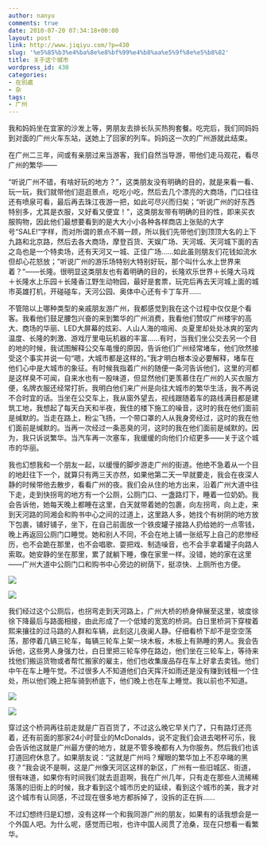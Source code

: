 ```yaml
---
author: nanyu
comments: true
date: 2010-07-20 07:34:18+00:00
layout: post
link: http://www.jiqiyu.com/?p=430
slug: '%e5%85%b3%e4%ba%8e%e8%bf%99%e4%b8%aa%e5%9f%8e%e5%b8%82'
title: 关于这个城市
wordpress_id: 430
categories:
- 在別處
- 杂
tags:
- 广州
---
```


我和妈妈坐在宜家的沙发上等，男朋友去排长队买热狗套餐。吃完后，我们同妈妈到对面的广州火车东站，送她上了回家的列车。妈妈这一次的广州游就此结束。

在广州二三年，间或有亲朋过来当游客，我们自然当导游，带他们走马观花，看尽广州的繁华——

“听说广州不错，有啥好玩的地方？”，这类朋友没有明确的目的，就是来看一看、玩一玩，我们就带他们逛逛景点，吃吃小吃，然后去几个漂亮的大商场，门口往往还有喷泉可看，最后再去珠江夜游一把，如此可尽兴而归矣；“听说广州的好东西特别多，尤其是衣服，又好看又便宜！”，这类朋友带有明确的目的性，即来买衣服购物，因此他们最想要看到的是大大小小各种各样商店上张贴的大字号“SALE!“字样，而对所谓的景点不屑一顾，所以我们先带他们到顶顶大名的上下九路和北京路，然后去各大商场，摩登百货、天娱广场、天河城、天河城下面的吉之岛也是一个特卖场，还有天河又一城、正佳广场……如此虽则朋友们花钱如流水但却心花怒放；”听说广州的游乐场特别大特别好玩，那个叫什么水上世界来着？“——长隆。很明显这类朋友也有着明确的目的，长隆欢乐世界＋长隆大马戏＋长隆水上乐园＋长隆香江野生动物园，最好是套票，玩完后再去天河城上面的城市英雄打机，开碰碰车，天河公园、奥体中心还有卡丁车开……

不管陪以上哪种类型的亲戚朋友游广州，我都感觉到我在这个过程中仅仅是个看客。我看他们鼓足腰包兴奋的来到繁华的广州消费，我看他们赞叹广州楼宇的高大、商场的华丽、LED大屏幕的炫彩、人山人海的喧闹、炎夏里却处处冰爽的室内温度、长隆的刺激、游戏厅里电玩机器的丰富……有时，当我们坐公交去另一个目的地的时候，我试图解释公交车黾慢的原因，告诉他们广州经常堵车，他们欣然接受这个事实并说一句“嗯，大城市都是这样的。”我才明白根本没必要解释，堵车在他们心中是大城市的象征。有时候我指着广州的随便一条河告诉他们，这里的河都是这样臭不可闻，自来水也有一股味道，但显然他们更羡慕住在广州的人买衣服方便，名牌衣服还经常打折。我明白他们来广州是向往大城市的繁华生活，我不再说不合时宜的话。当坐在公交车上，我从窗外望去，视线跟随着车的路线满目都是建筑工地，我想起了每天白天和半夜，我住的楼下施工的噪音，这时的我在他们面前是缄默的。当走在路上，粉尘飞扬，一个带口罩的人从我身旁经过，这时的我在他们面前是缄默的。当再一次经过一条恶臭的河，这时的我在他们面前是缄默的。因为，我只诉说繁华。当汽车再一次塞车，我缓缓的向他们介绍更多——关于这个城市的华丽。

我也幻想我和一个朋友一起，以缓慢的脚步游走广州的街道。他绝不急着从一个目的地赶往下一个，就算只有两三天亦然，如果他第二天一早就要走，我会在夜深人静的时候带他去散步，看看广州的夜。我们会从住的地方出来，沿着广州大道中往下走，走到快拐弯的地方有一个公厕，公厕门口、一盏路灯下，睡着一位奶奶。我会告诉他，她每天晚上都睡在这里，白天就带着她的包裹，向左拐弯，向上走，来到天河路的同湘会和购书中心之间的过道上，这里路人多，她找个有树阴的地方放下包裹，铺好铺子，坐下，在自己前面放一个铁皮罐子接路人扔给她的一点零钱，晚上再返回公厕门口睡觉。她和别人不同，不会在地上铺一张纸写上自己的悲惨经历，也不会跪在那里，也不会唱歌、耍把戏、制造噪音，也不会手拿着罐子向路人索取。她安静的坐在那里，累了就躺下睡，像在家里一样。没错，她的家在这里——广州大道中公厕门口和购书中心旁边的树荫下，挺凉快、上厕所也方便。

[![](http://www.piguban.com/wp-content/uploads/2010/07/12072010242-300x225.jpg)](http://www.piguban.com/wp-content/uploads/2010/07/12072010242.jpg)

[](http://www.piguban.com/wp-content/uploads/2010/07/12072010242.jpg)[![](http://www.piguban.com/wp-content/uploads/2010/07/20072010263-300x225.jpg)](http://www.piguban.com/wp-content/uploads/2010/07/20072010263.jpg)

我们经过这个公厕后，也拐弯走到天河路上，广州大桥的桥身伸展至这里，坡度徐徐下降最后与路面相接，由此形成了一个低矮的宽宽的桥洞。白日里桥洞下穿梭着熙来攘往的过马路的人群和车辆，此刻这儿夜阑人静。仔细看桥下却不是空空荡荡，那停着几辆三轮车，每辆三轮车上架一块木板，木板上有熟睡的男人。我会告诉他，这些男人身强力壮，白日里把三轮车停在路边，他们坐在三轮车上，等待来找他们搬运货物或者帮忙搬家的雇主，他们也收集废品存在车上好拿去卖钱。他们中午在车上睡午觉。不过很多人不知道他们白天挥汗如雨还是没有赚到钱租一个住处，所以他们晚上把车骑到桥底下，他们晚上也在车上睡觉。我以前也不知道。

[![](http://www.piguban.com/wp-content/uploads/2010/07/20072010260-300x225.jpg)](http://www.piguban.com/wp-content/uploads/2010/07/20072010260.jpg)

[![](http://www.piguban.com/wp-content/uploads/2010/07/200720102691-300x225.jpg)](http://www.piguban.com/wp-content/uploads/2010/07/200720102691.jpg)

穿过这个桥洞再往前走就是广百百货了，不过这么晚它早关门了，只有路灯还亮着，还有前面的那家24小时营业的McDonalds，说不定我们会进去喝杯可乐，我会告诉他这就是广州最方便的地方，就是不管多晚都有人为你服务。然后我们也该打道回府休息了。如果朋友说：“这就是广州吗？耀眼的繁华加上不忍卒睹的黑夜？”我会说不是啊，这是广州像天河区这样的新区，广州有一些旧城区、街道，很有味道，如果你有时间我们就去逛逛啊，我在广州几年，只有走在那些人流稀稀落落的旧街上的时候，我才看到这个城市历史的延续，看到这个城市的美，我才对这个城市有认同感，不过现在很多地方都拆掉了，没拆的正在拆……

不过幻想终归是幻想，没有这样一个和我同游广州的朋友，如果有的话我想会是一个外国人吧。为什么呢，感觉而已啦，也许中国人阅贯了沧桑，现在只想看一看繁华。
